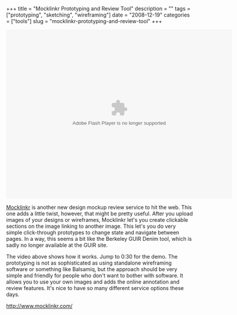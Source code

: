 +++
title = "Mocklinkr Prototyping and Review Tool"
description = ""
tags = ["prototyping", "sketching", "wireframing"]
date = "2008-12-19"
categories = ["tools"]
slug = "mocklinkr-prototyping-and-review-tool"
+++


<div class="video"><embed src="http://www.mocklinkr.com/FlowPlayerDark.swf?config=%7Bembedded%3Atrue%2CbaseURL%3A%27http%3A%2F%2Fwww%2Emocklinkr%2Ecom%27%2CvideoFile%3A%27assets%2Fmocklinkr%2Eflv%27%2CinitialScale%3A%27scale%27%2CcontrolBarBackgroundColor%3A%270x222222%27%2CautoBuffering%3Atrue%2CautoPlay%3Afalse%7D" width="610" height="457" scale="auto" bgcolor="111111" type="application/x-shockwave-flash" allowFullScreen="true" allowScriptAccess="always" allowNetworking="all" pluginspage="http://www.macromedia.com/go/getflashplayer"></embed></div>
<p><a href="http://www.mocklinkr.com/">Mocklinkr</a> is another new design mockup review service to hit the web. This one adds a little twist, however, that might be pretty useful. After you upload images of your designs or wireframes, Mocklinkr let's you create clickable sections on the image linking to another image. This let's you do very simple click-through prototypes to change state and navigate between pages. In a way, this seems a bit like the Berkeley GUIR Denim tool, which is sadly no longer available at the GUIR site. </p>
<p>The video above shows how it works. Jump to 0:30 for the demo. The prototyping is not as sophisticated as using standalone wireframing software or something like Balsamiq, but the approach should be very simple and friendly for people who don't want to bother with software. It allows you to use your own images and adds the online annotation and review features. It's nice to have so many different service options these days.</p>
  
<p><a href="http://www.mocklinkr.com/">http://www.mocklinkr.com/</a></p>
      
